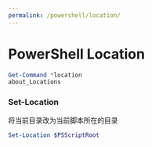 ```yaml
---
permalink: /powershell/location/
---
```


# PowerShell Location

```powershell
Get-Command *location
about_Locations
```

### Set-Location

将当前目录改为当前脚本所在的目录

```powershell
Set-Location $PSScriptRoot
```
